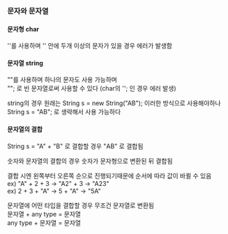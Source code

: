 ### 문자와 문자열

#### 문자형 char  

''를 사용하며 '' 안에 두개 이상의 문자가 있을 경우 에러가 발생함  

#### 문자열 string 

""를 사용하며 하나의 문자도 사용 가능하며   
""; 로 빈 문자열로써 사용할 수 있다 (char의 ''; 인 경우 에러 발생)  

string의 경우 원래는 String s = new String("AB"); 이러한 방식으로 사용해야하나  
String s = "AB"; 로 생략해서 사용 가능하다  

#### 문자열의 결합

String s = "A" + "B" 로 결합할 경우 "AB" 로 결합됨  

숫자와 문자열의 결합의 경우 숫자가 문자형으로 변환된 뒤 결합됨  

결합 시엔 왼쪽부터 오른쪽 순으로 진행되기때문에 순서에 따라 값이 바뀔 수 있음   
ex) "A" + 2 + 3 → "A2" + 3 → "A23"  
ex) 2 + 3 + "A" → 5 + "A" → "5A"   

문자열에 어떤 타입을 결합할 경우 무조건 문자열로 변환됨  
문자열 + any type = 문자열  
any type + 문자열 = 문자열  

